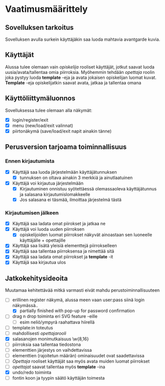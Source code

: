 # Vaatimusmäärittely

## Sovelluksen tarkoitus

Sovelluksen avulla surkein käyttäjäkin saa luoda mahtavia avantgarde kuvia.

## Käyttäjät

Alussa tulee olemaan vain _opiskelija_ rooliset käyttäjät, jotkut saavat luoda uusia/avata/tallentaa omia piirroksia. Myöhemmin tehdään _opettaja_ roolin joka pystyy luoda **template** -eja ja avata jokaisen opiskelijan luomat kuvat. **Template** -eja opiskelijatkin saavat avata, jatkaa ja tallentaa omana

## Käyttöliittymäluonnos

Sovelluksessa tulee olemaan alla näkymät:
- [X] login/register/exit
- [X] menu (new/load/exit valinnat)
- [X] piirtonäkymä (save/load/exit napit ainakin tänne)

## Perusversion tarjoama toiminnallisuus

### Ennen kirjautumista

- [X] Käyttäjä saa luoda järjestelmään käyttäjätunnuksen
  - [X] tunnuksen on oltava ainakin 3 merkkiä ja ainutlaatuinen
- [X] Käyttäjä voi kirjautua järjestelmään
  - [X] Kirjautuminen onnistuu syötettäessä olemassaoleva käyttäjätunnus ja salasana kirjautumislomakkeelle
  - [X] Jos salasana ei täsmää, ilmoittaa järjestelmä tästä

### Kirjautumisen jälkeen

- [X] Käyttäjä saa ladata omat piirokset ja jatkaa ne
- [X] Käyttäjä voi luoda uuden piirroksen
  - [X] opiskelijoiden luomat piirrokset näkyvät ainoastaan sen luoneelle käyttäjälle + opettajille
- [X] Käyttäjä saa lisätä yleisiä elementtejä piirrokselleen
- [X] Käyttäjä saa tallentaa piirroksensa ja nimettää sitä
- [X] Käyttäjä saa ladata omat piirrokset ja **template** -it
- [X] Käyttäjä saa kirjautua ulos

## Jatkokehitysideoita

Muutamaa kehitettävää mitkä varmasti eivät mahdu perustoiminnallisuuteen

- [ ] erillinen register näkymä, alussa meen vaan user:pass siinä login näkymässä..
  - [X] partially finished with pop-up for password confirmation
- [ ] drag n drop toiminta eri SVG feature -eille
  - [ ] esim neliö/ympyrä raahattava hiirellä
- [ ] template:in toteutus
- [ ] mahdollisesti *opettajarooli*
- [X] salasanojen monimutkaisuus \w{8,16}
- [ ] piirroksia saa tallentaa tiedostona
- [ ] elementtien järjestys on vaihdettavissa
- [ ] elementtien (rajoitetun määrän) ominaisuudet ovat saadettavissa
- [ ] _Opettaja_ rooliset käyttäjät saa myös avata muiden luomat piirrokset
- [ ] _opettajat_ saavat tallentaa myös **template** -ina
- [X] undo/redo toiminta
- [ ] fontin koon ja tyypin säätö käyttäjän toimesta
